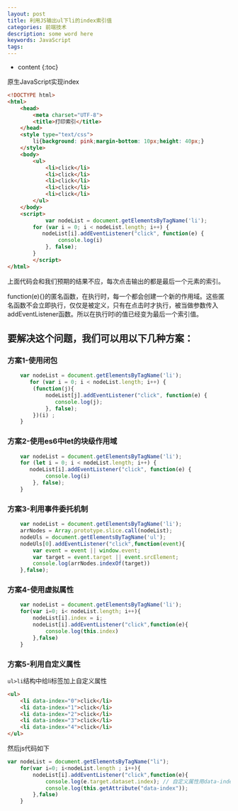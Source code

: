 ```yaml
---
layout: post
title: 利用JS输出ul下li的index索引值
categories: 前端技术
description: some word here
keywords: JavaScript
tags: 
---
```

* content
{:toc}
<div class="postImg" style="background-image:url(http://ovl1kjv88.bkt.clouddn.com/media/logoOg.png)"></div>
原生JavaScript实现index




```html
<!DOCTYPE html>
<html>
    <head>
        <meta charset="UTF-8">
        <title>打印索引</title>
    </head>
    <style type="text/css">
        li{background: pink;margin-bottom: 10px;height: 40px;}
    </style>
    <body>
        <ul>
            <li>click</li>
            <li>click</li>
            <li>click</li>
            <li>click</li>
            <li>click</li>
        </ul>
    </body>
    <script>
            var nodeList = document.getElementsByTagName('li');
        for (var i = 0; i < nodeList.length; i++) {
           nodeList[i].addEventListener("click", function(e) {
                console.log(i)
            }, false);
        }
        </script>
</html>
```

上面代码会和我们预期的结果不应，每次点击输出的都是最后一个元素的索引。 

function(e){}的匿名函数，在执行时，每一个都会创建一个新的作用域。这些匿名函数不会立即执行，仅仅是被定义，只有在点击时才执行，被当做参数传入addEventListener函数。所以在执行时i的值已经变为最后一个索引值。

## 要解决这个问题，我们可以用以下几种方案：
### 方案1-使用闭包
```js
    var nodeList = document.getElementsByTagName('li');
       for (var i = 0; i < nodeList.length; i++) {
        (function(j){
            nodeList[j].addEventListener("click", function(e) {
               console.log(j);
            }, false);
        })(i) ;
    }
```
### 方案2-使用es6中let的块级作用域
```js
    var nodeList = document.getElementsByTagName('li');
    for (let i = 0; i < nodeList.length; i++) {
       nodeList[i].addEventListener("click", function(e) {
            console.log(i)
        }, false);
    }
```

### 方案3-利用事件委托机制
```js
    var nodeList = document.getElementsByTagName('li');
    arrNodes = Array.prototype.slice.call(nodeList);
    nodeUls = document.getElementsByTagName('ul');
    nodeUls[0].addEventListener("click",function(event){
        var event = event || window.event;
        var target = event.target || event.srcElement;
        console.log(arrNodes.indexOf(target))
    },false);
```

### 方案4-使用虚拟属性
```js
    var nodeList = document.getElementsByTagName('li');
    for(var i=0; i< nodeList.length; i++){
        nodeList[i].index = i;
        nodeList[i].addEventListener("click",function(e){
            console.log(this.index)
        },false)
    }
```

### 方案5-利用自定义属性

`ul>li`结构中给li标签加上自定义属性

```html
<ul>
    <li data-index="0">click</li>
    <li data-index="1">click</li>
    <li data-index="2">click</li>
    <li data-index="3">click</li>
    <li data-index="4">click</li>
</ul>
````
然后js代码如下
```js
var nodeList = document.getElementsByTagName("li");
    for(var i=0; i<nodeList.length ; i++){
        nodeList[i].addEventListener("click",function(e){
            console.log(e.target.dataset.index); // 自定义属性用data-index格式的，可以使用dataset获取
            console.log(this.getAttribute("data-index"));
        },false)
    }
```



